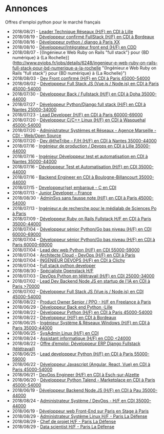 # Annonces

Offres d'emploi python pour le marché français

* 2018/08/21 - [Leader Technique Réseaux (H/F) en CDI à Lille](http://www.pyjobs.fr/jobs/details/6252/leader-technique-reseaux-h-f-en-cdi-a-lille "Leader Technique Réseaux (H/F) en CDI à Lille")
* 2018/08/19 - [Développeur confirmé FullStack (H/F) en CDI à Bordeaux](http://www.pyjobs.fr/jobs/details/6251/developpeur-confirme-fullstack-h-f-en-cdi-a-bordeaux "Développeur confirmé FullStack (H/F) en CDI à Bordeaux")
* 2018/08/16 - [Développeur python / django à Paris XX](http://www.pyjobs.fr/jobs/details/6250/developpeur-python-django-a-paris-xx "Développeur python / django à Paris XX")
* 2018/08/10 - [Développeur/Intégrateur front end (H/F) en CDD](http://www.pyjobs.fr/jobs/details/6249/developpeur-integrateur-front-end-h-f-en-cdd "Développeur/Intégrateur front end (H/F) en CDD")
* 2018/08/07 - [{Ingénieur.e Web Ruby on Rails "full stack"} pour {BD numérique} à {La Rochelle}](http://www.pyjobs.fr/jobs/details/6248/ingenieur-e-web-ruby-on-rails-full-stack-pour-bd-numerique-a-la-rochelle "{Ingénieur.e Web Ruby on Rails "full stack"} pour {BD numérique} à {La Rochelle}")
* 2018/08/03 - [Dev Front confirmé (H/F) en CDI à Paris 45000-54000](http://www.pyjobs.fr/jobs/details/6247/dev-front-confirme-h-f-en-cdi-a-paris-45000-54000 "Dev Front confirmé (H/F) en CDI à Paris 45000-54000")
* 2018/08/02 - [Développeur Full Stack JS (Vue.js / Node.js) en CDI à Paris 45000-54000](http://www.pyjobs.fr/jobs/details/6246/developpeur-full-stack-js-vue-js-node-js-en-cdi-a-paris-45000-54000 "Développeur Full Stack JS (Vue.js / Node.js) en CDI à Paris 45000-54000")
* 2018/07/30 - [Développeur Back / Fullstack (H/F) en CDI à Doha 35000-44000](http://www.pyjobs.fr/jobs/details/6245/developpeur-back-fullstack-h-f-en-cdi-a-doha-35000-44000 "Développeur Back / Fullstack (H/F) en CDI à Doha 35000-44000")
* 2018/07/27 - [Développeur Python/Django full stack (H/F) en CDI à Nantes 25000-34000](http://www.pyjobs.fr/jobs/details/6244/developpeur-python-django-full-stack-h-f-en-cdi-a-nantes-25000-34000 "Développeur Python/Django full stack (H/F) en CDI à Nantes 25000-34000")
* 2018/07/23 - [Lead Developer (H/F) en CDI à Paris 60000-69000](http://www.pyjobs.fr/jobs/details/6243/lead-developer-h-f-en-cdi-a-paris-60000-69000 "Lead Developer (H/F) en CDI à Paris 60000-69000")
* 2018/07/20 - [Développeur C/C++ Linux (H/F) en CDI à Wasquehal 45000-54000](http://www.pyjobs.fr/jobs/details/6242/developpeur-c-c-linux-h-f-en-cdi-a-wasquehal-45000-54000 "Développeur C/C++ Linux (H/F) en CDI à Wasquehal 45000-54000")
* 2018/07/20 - [Administrateur Systèmes et Réseaux - Agence Marseille - CDI - Web/Open Source](http://www.pyjobs.fr/jobs/details/6241/administrateur-systemes-et-reseaux-agence-marseille-cdi-web-open-source "Administrateur Systèmes et Réseaux - Agence Marseille - CDI - Web/Open Source")
* 2018/07/20 - [Dev @theTribe – F/H (H/F) en CDI à Nantes 35000-44000](http://www.pyjobs.fr/jobs/details/6240/dev-thetribe-f-h-h-f-en-cdi-a-nantes-35000-44000 "Dev @theTribe – F/H (H/F) en CDI à Nantes 35000-44000")
* 2018/07/16 - [Ingénieur de production / Devops en CDI à Lille 35000-44000](http://www.pyjobs.fr/jobs/details/6236/ingenieur-de-production-devops-en-cdi-a-lille-35000-44000 "Ingénieur de production / Devops en CDI à Lille 35000-44000")
* 2018/07/16 - [Ingénieur Développeur test et automatisation en CDI à Nantes 35000-44000](http://www.pyjobs.fr/jobs/details/6239/ingenieur-developpeur-test-et-automatisation-en-cdi-a-nantes-35000-44000 "Ingénieur Développeur test et automatisation en CDI à Nantes 35000-44000")
* 2018/07/16 - [Développeur Test et Automatisation (H/F) en CDI 35000-44000](http://www.pyjobs.fr/jobs/details/6238/developpeur-test-et-automatisation-h-f-en-cdi-35000-44000 "Développeur Test et Automatisation (H/F) en CDI 35000-44000")
* 2018/07/16 - [Backend Engineer en CDI à Boulogne-Billancourt 35000-44000](http://www.pyjobs.fr/jobs/details/6237/backend-engineer-en-cdi-a-boulogne-billancourt-35000-44000 "Backend Engineer en CDI à Boulogne-Billancourt 35000-44000")
* 2018/07/15 - [Developpeur(se) embarqué - C en CDI](http://www.pyjobs.fr/jobs/details/6235/developpeur-se-embarque-c-en-cdi "Developpeur(se) embarqué - C en CDI")
* 2018/07/13 - [Junior Developer – France](http://www.pyjobs.fr/jobs/details/6234/junior-developer-france "Junior Developer – France")
* 2018/08/30 - [AdminSys sans fausse note (H/F) en CDI à Paris 45000-54000](http://www.pyjobs.fr/jobs/details/6265/adminsys-sans-fausse-note-h-f-en-cdi-a-paris-45000-54000 "AdminSys sans fausse note (H/F) en CDI à Paris 45000-54000")
* 2018/07/13 - [Ingénieur.e de recherche pour le médialab de Sciences Po à Paris](http://www.pyjobs.fr/jobs/details/6233/ingenieur-e-de-recherche-pour-le-medialab-de-sciences-po-a-paris "Ingénieur.e de recherche pour le médialab de Sciences Po à Paris")
* 2018/07/09 - [Développeur Ruby on Rails Fullstack  H/F en CDI à Paris 35000-44000](http://www.pyjobs.fr/jobs/details/6232/developpeur-ruby-on-rails-fullstack-h-f-en-cdi-a-paris-35000-44000 "Développeur Ruby on Rails Fullstack  H/F en CDI à Paris 35000-44000")
* 2018/07/04 - [Développeur sénior Python/Go bas niveau (H/F) en CDI 60000-69000](http://www.pyjobs.fr/jobs/details/6229/developpeur-senior-python-go-bas-niveau-h-f-en-cdi-60000-69000 "Développeur sénior Python/Go bas niveau (H/F) en CDI 60000-69000")
* 2018/07/04 - [Développeur sénior Python/Go bas niveau (H/F) en CDI à Paris 60000-69000](http://www.pyjobs.fr/jobs/details/6231/developpeur-senior-python-go-bas-niveau-h-f-en-cdi-a-paris-60000-69000 "Développeur sénior Python/Go bas niveau (H/F) en CDI à Paris 60000-69000")
* 2018/07/04 - [Lead dev web Python (H/F) en CDI 55000-59000](http://www.pyjobs.fr/jobs/details/6230/lead-dev-web-python-h-f-en-cdi-55000-59000 "Lead dev web Python (H/F) en CDI 55000-59000")
* 2018/07/04 - [Architecte Cloud - DevOps (H/F) en CDI à Paris](http://www.pyjobs.fr/jobs/details/6227/architecte-cloud-devops-h-f-en-cdi-a-paris "Architecte Cloud - DevOps (H/F) en CDI à Paris")
* 2018/07/04 - [INGENIEUR DEVOPS (H/F) en CDI à Clichy](http://www.pyjobs.fr/jobs/details/6228/ingenieur-devops-h-f-en-cdi-a-clichy "INGENIEUR DEVOPS (H/F) en CDI à Clichy")
* 2018/07/04 - [Full stack python developer](http://www.pyjobs.fr/jobs/details/6226/full-stack-python-developer "Full stack python developer")
* 2018/08/30 - [Spécialiste Openstack H/F](http://www.pyjobs.fr/jobs/details/6264/specialiste-openstack-h-f "Spécialiste Openstack H/F")
* 2018/07/03 - [DevOps Python en télétravail (H/F) en CDI 25000-34000](http://www.pyjobs.fr/jobs/details/6225/devops-python-en-teletravail-h-f-en-cdi-25000-34000 "DevOps Python en télétravail (H/F) en CDI 25000-34000")
* 2018/07/02 - [Lead Dev Backend Node JS en startup de l'IA en CDI à Paris >70000](http://www.pyjobs.fr/jobs/details/6223/lead-dev-backend-node-js-en-startup-de-lia-en-cdi-a-paris-70000 "Lead Dev Backend Node JS en startup de l'IA en CDI à Paris >70000")
* 2018/07/02 - [Développeur Full Stack JS (Vue.js / Node.js) en CDI 45000-54000](http://www.pyjobs.fr/jobs/details/6224/developpeur-full-stack-js-vue-js-node-js-en-cdi-45000-54000 "Développeur Full Stack JS (Vue.js / Node.js) en CDI 45000-54000")
* 2018/08/22 - [Product Owner Senior / PPO - H/F en Freelance à Paris](http://www.pyjobs.fr/jobs/details/6254/product-owner-senior-ppo-h-f-en-freelance-a-paris "Product Owner Senior / PPO - H/F en Freelance à Paris")
* 2018/06/29 - [Développeur Back end Python -Lille](http://www.pyjobs.fr/jobs/details/6222/developpeur-back-end-python-lille "Développeur Back end Python -Lille")
* 2018/08/22 - [Développeur Python (H/F) en CDI à Paris 45000-54000](http://www.pyjobs.fr/jobs/details/6256/developpeur-python-h-f-en-cdi-a-paris-45000-54000 "Développeur Python (H/F) en CDI à Paris 45000-54000")
* 2018/08/22 - [Développeur (H/F) en CDI à Bordeaux](http://www.pyjobs.fr/jobs/details/6255/developpeur-h-f-en-cdi-a-bordeaux "Développeur (H/F) en CDI à Bordeaux")
* 2018/06/25 - [Ingénieur Système & Réseaux Windows (H/F) en CDI à Paris 35000-44000](http://www.pyjobs.fr/jobs/details/6221/ingenieur-systeme-reseaux-windows-h-f-en-cdi-a-paris-35000-44000 "Ingénieur Système & Réseaux Windows (H/F) en CDI à Paris 35000-44000")
* 2018/06/25 - [SysAdmin Linux (H/F) en CDI](http://www.pyjobs.fr/jobs/details/6220/sysadmin-linux-h-f-en-cdi "SysAdmin Linux (H/F) en CDI")
* 2018/08/24 - [Assistant informatique (H/F) en CDD <24000](http://www.pyjobs.fr/jobs/details/6259/assistant-informatique-h-f-en-cdd-24000 "Assistant informatique (H/F) en CDD <24000")
* 2018/08/22 - [Offre d’emploi: Développeur ERP Django Fullstack (télétravail)](http://www.pyjobs.fr/jobs/details/6253/offre-demploi-developpeur-erp-django-fullstack-teletravail "Offre d’emploi: Développeur ERP Django Fullstack (télétravail)")
* 2018/06/25 - [Lead developpeur Python (H/F) en CDI à Paris 55000-59000](http://www.pyjobs.fr/jobs/details/6219/lead-developpeur-python-h-f-en-cdi-a-paris-55000-59000 "Lead developpeur Python (H/F) en CDI à Paris 55000-59000")
* 2018/06/22 - [Développeur Javascript (Angular, React, Vue) en CDI à Paris 45000-54000](http://www.pyjobs.fr/jobs/details/6218/developpeur-javascript-angular-react-vue-en-cdi-a-paris-45000-54000 "Développeur Javascript (Angular, React, Vue) en CDI à Paris 45000-54000")
* 2018/06/21 - [DevOps Engineer (H/F) en CDI à Esch-sur-Alzette](http://www.pyjobs.fr/jobs/details/6217/devops-engineer-h-f-en-cdi-a-esch-sur-alzette "DevOps Engineer (H/F) en CDI à Esch-sur-Alzette")
* 2018/06/20 - [Développeur Python Talend - Marketplace en CDI à Paris 45000-54000](http://www.pyjobs.fr/jobs/details/6216/developpeur-python-talend-marketplace-en-cdi-a-paris-45000-54000 "Développeur Python Talend - Marketplace en CDI à Paris 45000-54000")
* 2018/06/19 - [Développeur Backend Node.JS (H/F) en CDI à Pau 35000-44000](http://www.pyjobs.fr/jobs/details/6215/developpeur-backend-node-js-h-f-en-cdi-a-pau-35000-44000 "Développeur Backend Node.JS (H/F) en CDI à Pau 35000-44000")
* 2018/08/24 - [Administrateur Système / DevOps - H/F en CDI 35000-44000](http://www.pyjobs.fr/jobs/details/6258/administrateur-systeme-devops-h-f-en-cdi-35000-44000 "Administrateur Système / DevOps - H/F en CDI 35000-44000")
* 2018/06/19 - [Développeur web Front-End sur Paris en Stage à Paris](http://www.pyjobs.fr/jobs/details/6214/developpeur-web-front-end-sur-paris-en-stage-a-paris "Développeur web Front-End sur Paris en Stage à Paris")
* 2018/08/29 - [Administrateur Système Linux H/F - Paris La Défense](http://www.pyjobs.fr/jobs/details/6262/administrateur-systeme-linux-h-f-paris-la-defense "Administrateur Système Linux H/F - Paris La Défense")
* 2018/08/29 - [Chef de projet H/F - Paris La Défense](http://www.pyjobs.fr/jobs/details/6263/chef-de-projet-h-f-paris-la-defense "Chef de projet H/F - Paris La Défense")
* 2018/08/29 - [Data scientist H/F - Paris La Défense](http://www.pyjobs.fr/jobs/details/6261/data-scientist-h-f-paris-la-defense "Data scientist H/F - Paris La Défense")


